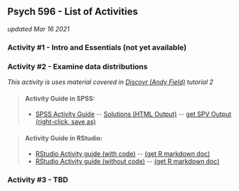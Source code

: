 ## Psych 596 - List of Activities
*updated Mar 16 2021*


### Activity #1 - Intro and Essentials (not yet available)
<!--
> #### Activity Guide in SPSS:
> - [SPSS Activity Guide](intro-essentials/spss/intro-essentials-instructions.md) 

> #### 	Activity Guide in RStudio:
> - [RStudio Activity guide (with code)](intro-essentials/r_docs/intro-essentials-instructions-w-code.html) -- [(get R markdown doc)](intro-essentials/r_docs/intro-essentials-instructions-w-code.Rmd)  
> - [RStudio Activity guide (without code)](intro-essentials/r_docs/intro-essentials-instructions-nocode.html) -- [(get R markdown doc)](intro-essentials/r_docs/intro-essentials-instructions-nocode.Rmd)  
-->

### Activity #2 - Examine data distributions  
*This activity is uses material covered in [Discovr (Andy Field)](https://www.discovr.rocks/discovr/) tutorial 2*  

> #### Activity Guide in SPSS:
> - [SPSS Activity Guide](examine-read/spss/examine-read-instructions-spss.md) -- [Solutions (HTML Output)](examine-read/spss/examine-read-output-spss.htm) -- [get SPV Output (right-click, save as)](examine-read/spss/examine-read-output-spss.spv)

<!-- -->
> #### 	Activity Guide in RStudio:
> - [RStudio Activity guide (with code)](examine-read/r_docs/examine-read-instructions-w-code.html) -- [(get R markdown doc)](examine-read/r_docs/examine-read-instructions-w-code.Rmd)  
> - [RStudio Activity guide (without code)](examine-read/r_docs/examine-read-instructions-nocode.html) -- [(get R markdown doc)](examine-read/r_docs/examine-read-instructions-nocode.Rmd)  

### Activity #3 - TBD
    
  
